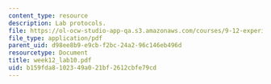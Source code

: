 ```yaml
---
content_type: resource
description: Lab protocols.
file: https://ol-ocw-studio-app-qa.s3.amazonaws.com/courses/9-12-experimental-molecular-neurobiology-fall-2006/b159fda8102349a021bf2612cbfe79cd_week12_lab10.pdf
file_type: application/pdf
parent_uid: d98ee8b9-e9cb-f2bc-24a2-96c146eb496d
resourcetype: Document
title: week12_lab10.pdf
uid: b159fda8-1023-49a0-21bf-2612cbfe79cd
---
```


